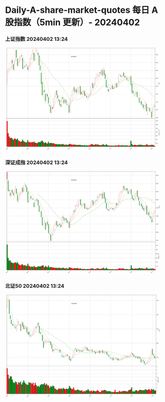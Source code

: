 
# Daily-A-share-market-quotes 每日 A 股指数（5min 更新）- 20240402

### 上证指数 20240402 13:24
![](./fig/2024/4/20240402-sh000001.png)

### 深证成指 20240402 13:24
![](./fig/2024/4/20240402-sz399001.png)

### 北证50 20240402 13:24
![](./fig/2024/4/20240402-bj899050.png)
